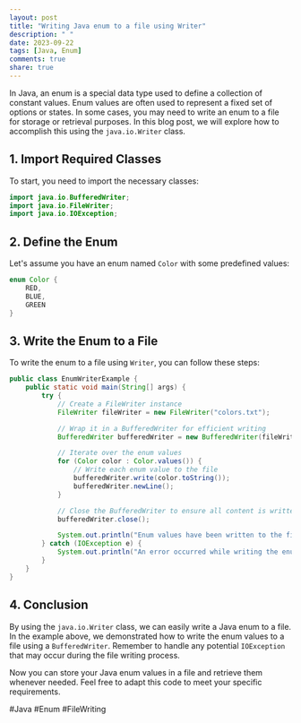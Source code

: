 ```yaml
---
layout: post
title: "Writing Java enum to a file using Writer"
description: " "
date: 2023-09-22
tags: [Java, Enum]
comments: true
share: true
---
```


In Java, an enum is a special data type used to define a collection of constant values. Enum values are often used to represent a fixed set of options or states. In some cases, you may need to write an enum to a file for storage or retrieval purposes. In this blog post, we will explore how to accomplish this using the `java.io.Writer` class.

## 1. Import Required Classes

To start, you need to import the necessary classes:

```java
import java.io.BufferedWriter;
import java.io.FileWriter;
import java.io.IOException;
```

## 2. Define the Enum

Let's assume you have an enum named `Color` with some predefined values:

```java
enum Color {
    RED,
    BLUE,
    GREEN
}
```

## 3. Write the Enum to a File

To write the enum to a file using `Writer`, you can follow these steps:

```java
public class EnumWriterExample {
    public static void main(String[] args) {
        try {
            // Create a FileWriter instance
            FileWriter fileWriter = new FileWriter("colors.txt");

            // Wrap it in a BufferedWriter for efficient writing
            BufferedWriter bufferedWriter = new BufferedWriter(fileWriter);

            // Iterate over the enum values
            for (Color color : Color.values()) {
                // Write each enum value to the file
                bufferedWriter.write(color.toString());
                bufferedWriter.newLine();
            }

            // Close the BufferedWriter to ensure all content is written to the file
            bufferedWriter.close();

            System.out.println("Enum values have been written to the file successfully.");
        } catch (IOException e) {
            System.out.println("An error occurred while writing the enum to the file: " + e.getMessage());
        }
    }
}
```

## 4. Conclusion

By using the `java.io.Writer` class, we can easily write a Java enum to a file. In the example above, we demonstrated how to write the enum values to a file using a `BufferedWriter`. Remember to handle any potential `IOException` that may occur during the file writing process.

Now you can store your Java enum values in a file and retrieve them whenever needed. Feel free to adapt this code to meet your specific requirements.

#Java #Enum #FileWriting